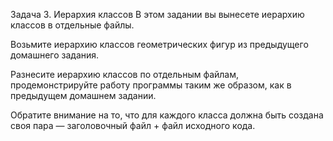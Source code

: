 Задача 3. Иерархия классов
В этом задании вы вынесете иерархию классов в отдельные файлы.

Возьмите иерархию классов геометрических фигур из предыдущего домашнего задания.

Разнесите иерархию классов по отдельным файлам, продемонстрируйте работу программы таким же образом, как в предыдущем домашнем задании.

Обратите внимание на то, что для каждого класса должна быть создана своя пара — заголовочный файл + файл исходного кода.